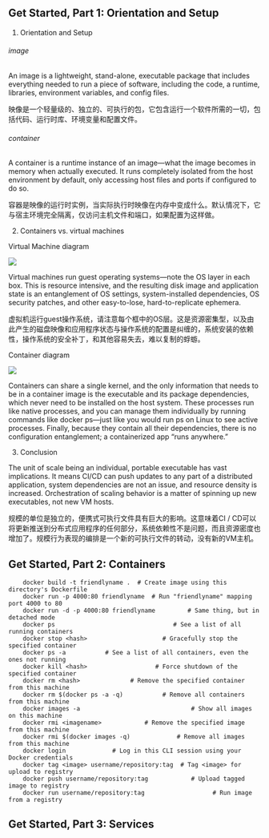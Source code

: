 ## Get Started, Part 1: Orientation and Setup

1. Orientation and Setup

###### image

An image is a lightweight, stand-alone, executable package that includes everything needed to run a piece of software, including the code, a runtime, libraries, environment variables, and config files.

映像是一个轻量级的、独立的、可执行的包，它包含运行一个软件所需的一切，包括代码、运行时库、环境变量和配置文件。

###### container

A container is a runtime instance of an image—what the image becomes in memory when actually executed. It runs completely isolated from the host environment by default, only accessing host files and ports if configured to do so.

容器是映像的运行时实例，当实际执行时映像在内存中变成什么。默认情况下，它与宿主环境完全隔离，仅访问主机文件和端口，如果配置为这样做。

2. Containers vs. virtual machines

Virtual Machine diagram

![](https://www.docker.com/sites/default/files/VM%402x.png)

Virtual machines run guest operating systems—note the OS layer in each box. This is resource intensive, and the resulting disk image and application state is an entanglement of OS settings, system-installed dependencies, OS security patches, and other easy-to-lose, hard-to-replicate ephemera.

虚拟机运行guest操作系统，请注意每个框中的OS层。这是资源密集型，以及由此产生的磁盘映像和应用程序状态与操作系统的配置是纠缠的，系统安装的依赖性，操作系统的安全补丁，和其他容易失去，难以复制的蜉蝣。

Container diagram

![](https://www.docker.com/sites/default/files/Container%402x.png)

Containers can share a single kernel, and the only information that needs to be in a container image is the executable and its package dependencies, which never need to be installed on the host system. These processes run like native processes, and you can manage them individually by running commands like docker ps—just like you would run ps on Linux to see active processes. Finally, because they contain all their dependencies, there is no configuration entanglement; a containerized app “runs anywhere.”

3. Conclusion

The unit of scale being an individual, portable executable has vast implications. It means CI/CD can push updates to any part of a distributed application, system dependencies are not an issue, and resource density is increased. Orchestration of scaling behavior is a matter of spinning up new executables, not new VM hosts.

规模的单位是独立的，便携式可执行文件具有巨大的影响。这意味着CI / CD可以将更新推送到分布式应用程序的任何部分，系统依赖性不是问题，而且资源密度也增加了。规模行为表现的编排是一个新的可执行文件的转动，没有新的VM主机。

## Get Started, Part 2: Containers

~~~
    docker build -t friendlyname .  # Create image using this directory's Dockerfile
    docker run -p 4000:80 friendlyname  # Run "friendlyname" mapping port 4000 to 80
    docker run -d -p 4000:80 friendlyname         # Same thing, but in detached mode
    docker ps                                 # See a list of all running containers
    docker stop <hash>                     # Gracefully stop the specified container
    docker ps -a           # See a list of all containers, even the ones not running
    docker kill <hash>                   # Force shutdown of the specified container
    docker rm <hash>              # Remove the specified container from this machine
    docker rm $(docker ps -a -q)           # Remove all containers from this machine
    docker images -a                               # Show all images on this machine
    docker rmi <imagename>            # Remove the specified image from this machine
    docker rmi $(docker images -q)             # Remove all images from this machine
    docker login             # Log in this CLI session using your Docker credentials
    docker tag <image> username/repository:tag  # Tag <image> for upload to registry
    docker push username/repository:tag            # Upload tagged image to registry
    docker run username/repository:tag                   # Run image from a registry
~~~

## Get Started, Part 3: Services